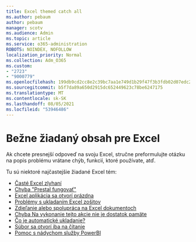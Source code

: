 ```yaml
---
title: Excel themed catch all
ms.author: pebaum
author: pebaum
manager: scotv
ms.audience: Admin
ms.topic: article
ms.service: o365-administration
ROBOTS: NOINDEX, NOFOLLOW
localization_priority: Normal
ms.collection: Adm_O365
ms.custom:
- "2723"
- "9000779"
ms.openlocfilehash: 199db9cd2cc8e2c39bc7aa1e749d1b29f47f3b3fdb02d07edc2b7dc10c19dbbd
ms.sourcegitcommit: b5f7da89a650d2915dc652449623c78be6247175
ms.translationtype: MT
ms.contentlocale: sk-SK
ms.lasthandoff: 08/05/2021
ms.locfileid: "53946486"
---
```

# <a name="commonly-requested-content-for-excel"></a>Bežne žiadaný obsah pre Excel

Ak chcete presnejší odpoveď na svoju Excel, stručne preformulujte otázku na popis problému vrátane chýb, funkcií, ktoré používate, atď. 

Tu sú niektoré najčastejšie žiadané Excel tém:

- [Časté Excel zlyhaní](https://support.office.com/article/Excel-not-responding-hangs-freezes-or-stops-working-37E7D3C9-9E84-40BF-A805-4CA6853A1FF4)
- [Chyba "Prestal fungovať"](https://support.office.com/client/52bd7985-4e99-4a35-84c8-2d9b8301a2fa)
- [Excel aplikácia sa otvorí prázdna](https://docs.microsoft.com/office/troubleshoot/excel/excel-opens-blank)
- [Problémy s ukladaním Excel zošitov](https://docs.microsoft.com/office/troubleshoot/excel/issue-when-save-excel-workbooks)
- [Zdieľanie alebo spolupráca na Excel dokumentoch](https://support.office.com/article/7152aa8b-b791-414c-a3bb-3024e46fb104)
- [Chyba Na vykonanie tejto akcie nie je dostatok pamäte](https://docs.microsoft.com/office/troubleshoot/excel/available-resources-errors)
- [Čo je automatické ukladanie?](https://support.office.com/article/6d6bd723-ebfd-4e40-b5f6-ae6e8088f7a5)
- [Súbor sa otvorí iba na čítanie](https://support.office.com/article/why-did-my-file-open-read-only-3ab4b792-da50-4b38-8628-14c64e1f1d15)
- [Pomoc s nádychom služby PowerBI](https://powerbi.microsoft.com/support/)